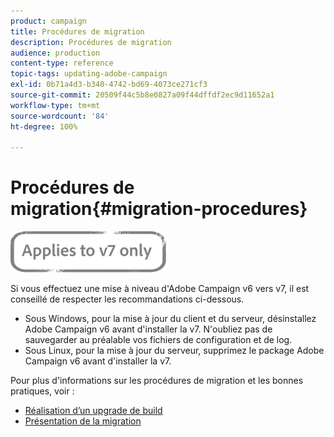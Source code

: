 ```yaml
---
product: campaign
title: Procédures de migration
description: Procédures de migration
audience: production
content-type: reference
topic-tags: updating-adobe-campaign
exl-id: 0b71a4d3-b340-4742-bd69-4073ce271cf3
source-git-commit: 20509f44c5b8e0827a09f44dffdf2ec9d11652a1
workflow-type: tm+mt
source-wordcount: '84'
ht-degree: 100%

---
```


# Procédures de migration{#migration-procedures}

![](../../assets/v7-only.svg)

Si vous effectuez une mise à niveau d&#39;Adobe Campaign v6 vers v7, il est conseillé de respecter les recommandations ci-dessous.

* Sous Windows, pour la mise à jour du client et du serveur, désinstallez Adobe Campaign v6 avant d&#39;installer la v7. N&#39;oubliez pas de sauvegarder au préalable vos fichiers de configuration et de log.
* Sous Linux, pour la mise à jour du serveur, supprimez le package Adobe Campaign v6 avant d&#39;installer la v7.

Pour plus d&#39;informations sur les procédures de migration et les bonnes pratiques, voir :

* [Réalisation d’un upgrade de build](https://helpx.adobe.com/fr/campaign/kb/acc-build-upgrade.html)
* [Présentation de la migration](../../migration/using/about-migration.md)
